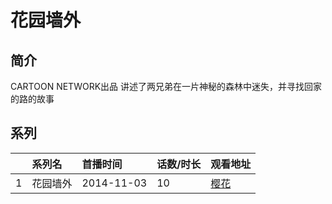 # 花园墙外


## 简介

CARTOON NETWORK出品 讲述了两兄弟在一片神秘的森林中迷失，并寻找回家的路的故事





## 系列

|     |   系列名   |   首播时间  | 话数/时长  | 观看地址 |
|:---  |:------    |:----      |:---       |:---  |
| 1 | 花园墙外 | 2014-11-03 | 10 | [樱花](https://www.cykz.net/vodplay/huayuanqiangwai-1-1/)  |



